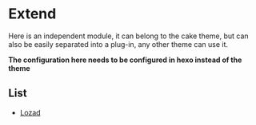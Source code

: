 # Extend

Here is an independent module, it can belong to the cake theme, but can also be easily separated into a plug-in, any other theme can use it.

**The configuration here needs to be configured in hexo instead of the theme**

## List

- [Lozad](lozad)

